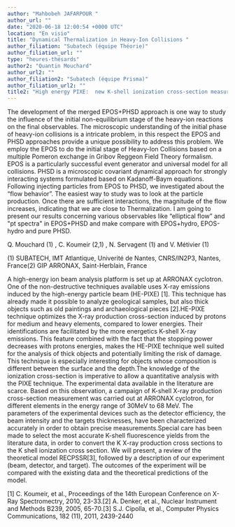 ```yaml
---
author: "Mahbobeh JAFARPOUR "
author_url: ""
date: "2020-06-18 12:00:54 +0000 UTC"
location: "En visio"
title: "Dynamical Thermalization in Heavy-Ion Collisions "
author_filiation: "Subatech (équipe Théorie)"
author_filiation_url: ""
type: "heures-thésards"
author2: "Quantin Mouchard"
author_url2: ""
author_filiation2: "Subatech (équipe Prisma)"
author_filiation_url2: ""
title2: "High energy PIXE:  new K-shell ionization cross-section measurements "
---
```

The development of the merged EPOS+PHSD approach is one way to study the influence of the initial non-equilibrium stage of the heavy-ion reactions on the final observables. The microscopic understanding of the initial phase of heavy-ion collisions is a intricate problem, in this respect the EPOS and PHSD approaches provide a unique possibility to address this problem. We employ the EPOS to do the initial stage of Heavy-Ion Collisions based on a multiple Pomeron exchange in Gribov Reggeon Field Theory formalism. EPOS is a particularly successful event generator and universal model for all collisions. PHSD is a microscopic covariant dynamical approach for strongly interacting systems formulated based on Kadanoff-Baym equations. Following injecting particles from EPOS to PHSD, we investigated about the “flow behavior”. The easiest way to study was to look at the particle production. Once there are sufficient interactions, the magnitude of the flow increases, indicating that we are close to Thermalization. I am going to present our results concerning various observables like “elliptical flow” and "pt spectra" in EPOS+PHSD and make compare with EPOS+hydro, EPOS-hydro and pure PHSD.

<!-- SUMMARY2 -->

Q. Mouchard
(1)
, C. Koumeir
(2,1)
, N. Servagent
(1)
 and V. Métivier
(1)


(1) SUBATECH, IMT Atlantique, Univerité de Nantes, CNRS/IN2P3, Nantes, France(2) GIP ARRONAX, Saint-Herblain, France

A high-energy ion beam analysis platform is set up at ARRONAX cyclotron. One of the non-destructive techniques available uses X-ray emissions induced by the high-energy particle beam (HE-PIXE) [1]. This technique has already made it possible to analyze geological samples, but also thick objects such as old paintings and archaeological pieces [2].HE-PIXE technique optimizes the X-ray production cross-section induced by protons for medium and heavy elements, compared to lower energies. Their identifications are facilitated by the more energetics K-shell X-ray emissions. This feature combined with the fact that the stopping power decreases with protons energies, makes the HE-PIXE technique well suited for the analysis of thick objects and potentially limiting the risk of damage. This technique is especially interesting for objects whose composition is different between the surface and the depth.The knowledge of the ionization cross-section is imperative to allow a quantitative analysis with the PIXE technique. The experimental data available in the literature are scarce. Based on this observation, a campaign of K-shell X-ray production cross-section measurement was carried out at ARRONAX cyclotron, for different elements in the energy range of 30MeV to 68 MeV. The parameters of the experimental devices such as the detector efficiency, the beam intensity and the targets thicknesses, have been characterized accurately in order to obtain precise measurements.Special care has been made to select the most accurate K-shell fluorescence yields from the literature data, in order to convert the K X-ray production cross sections to the K shell ionization cross section. We will present, a review of the theoretical model RECPSSR[3], followed by a description of our experiment (beam, detector, and target). The outcomes of the experiment will be compared with the existing data and the theoretical predictions of the model.

[1] C. Koumeir, et al., Proceedings of the 14th European Conference on X-Ray Spectromectry, 2010, 23-33.[2] A. Denker, et al., Nuclear Instrument and Methods B239, 2005, 65-70.[3] S.J. Cipolla, et al., Computer Physics Communications, 182 (11), 2011, 2439-2440
